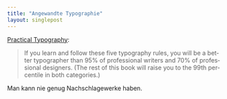 ```yaml
---
title: "Angewandte Typographie"
layout: singlepost
---
```


[Practical Typography](http://practicaltypography.com/):

> If you learn and fol­low these five ty­pog­ra­phy rules, you will be a bet­ter ty­pog­ra­ph­er than 95% of pro­fes­sion­al writ­ers and 70% of pro­fes­sion­al de­sign­ers. (The rest of this book will raise you to the 99th per­centile in both categories.)

Man kann nie genug Nachschlagewerke haben.